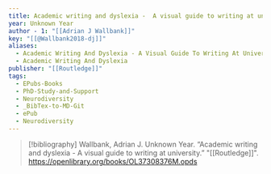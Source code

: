 ```yaml
---
title: Academic writing and dyslexia -  A visual guide to writing at university
year: Unknown Year
author - 1: "[[Adrian J Wallbank]]"
key: "[[@Wallbank2018-dj]]"
aliases:
  - Academic Writing And Dyslexia - A Visual Guide To Writing At University
  - Academic Writing And Dyslexia
publisher: "[[Routledge]]"
tags:
  - EPubs-Books
  - PhD-Study-and-Support
  - Neurodiversity
  - _BibTex-to-MD-Git
  - ePub
  - Neurodiversity
---
```


> [!bibliography]
> Wallbank, Adrian J. Unknown Year. “Academic writing and dyslexia -  A visual guide to writing at university.” "[[Routledge]]". https://openlibrary.org/books/OL37308376M.opds